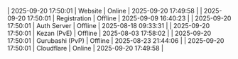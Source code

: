 | 2025-09-20 17:50:01 | Website | Online | 2025-09-20 17:49:58 |
| 2025-09-20 17:50:01 | Registration | Offline | 2025-09-09 16:40:23 |
| 2025-09-20 17:50:01 | Auth Server | Offline | 2025-08-18 09:33:31 |
| 2025-09-20 17:50:01 | Kezan (PvE) | Offline | 2025-08-03 17:58:02 |
| 2025-09-20 17:50:01 | Gurubashi (PvP) | Offline | 2025-08-23 21:44:06 |
| 2025-09-20 17:50:01 | Cloudflare | Online | 2025-09-20 17:49:58 |
